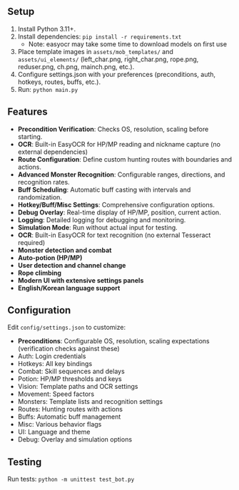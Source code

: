 ## Setup

1. Install Python 3.11+.
2. Install dependencies: `pip install -r requirements.txt`
   - Note: easyocr may take some time to download models on first use
3. Place template images in `assets/mob_templates/` and `assets/ui_elements/` (left_char.png, right_char.png, rope.png, reduser.png, ch.png, mainch.png, etc.).
4. Configure settings.json with your preferences (preconditions, auth, hotkeys, routes, buffs, etc.).
5. Run: `python main.py`

## Features

- **Precondition Verification**: Checks OS, resolution, scaling before starting.
- **OCR**: Built-in EasyOCR for HP/MP reading and nickname capture (no external dependencies)
- **Route Configuration**: Define custom hunting routes with boundaries and actions.
- **Advanced Monster Recognition**: Configurable ranges, directions, and recognition rates.
- **Buff Scheduling**: Automatic buff casting with intervals and randomization.
- **Hotkey/Buff/Misc Settings**: Comprehensive configuration options.
- **Debug Overlay**: Real-time display of HP/MP, position, current action.
- **Logging**: Detailed logging for debugging and monitoring.
- **Simulation Mode**: Run without actual input for testing.
- **OCR**: Built-in EasyOCR for text recognition (no external Tesseract required)
- **Monster detection and combat**
- **Auto-potion (HP/MP)**
- **User detection and channel change**
- **Rope climbing**
- **Modern UI with extensive settings panels**
- **English/Korean language support**

## Configuration

Edit `config/settings.json` to customize:
- **Preconditions**: Configurable OS, resolution, scaling expectations (verification checks against these)
- Auth: Login credentials
- Hotkeys: All key bindings
- Combat: Skill sequences and delays
- Potion: HP/MP thresholds and keys
- Vision: Template paths and OCR settings
- Movement: Speed factors
- Monsters: Template lists and recognition settings
- Routes: Hunting routes with actions
- Buffs: Automatic buff management
- Misc: Various behavior flags
- UI: Language and theme
- Debug: Overlay and simulation options

## Testing

Run tests: `python -m unittest test_bot.py`
